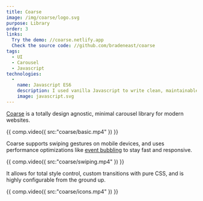 ```yaml
---
title: Coarse
image: /img/coarse/logo.svg
purpose: Library
order: 3
links:
  Try the demo: //coarse.netlify.app
  Check the source code: //github.com/bradeneast/coarse
tags:
  - UI
  - Carousel
  - Javascript
technologies:
  - 
    name: Javascript ES6
    description: I used vanilla Javascript to write clean, maintainable code that outperforms other carousel libraries.
    image: javascript.svg
---
```


[Coarse](//coarse.netlify.app) is a totally design agnostic, minimal carousel library for modern websites.

{{ comp.video({ src:"coarse/basic.mp4" }) }}

Coarse supports swiping gestures on mobile devices, and uses performance optimizations like [event bubbling](//developer.mozilla.org/en-US/docs/Web/API/Event/bubbles) to stay fast and responsive.

{{ comp.video({ src:"coarse/swiping.mp4" }) }}

It allows for total style control, custom transitions with pure CSS, and is highly configurable from the ground up.

{{ comp.video({ src:"coarse/icons.mp4" }) }}
